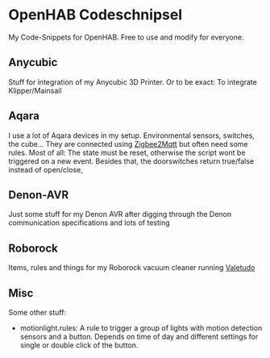 # OpenHAB Codeschnipsel

My Code-Snippets for OpenHAB. Free to use and modify for everyone.

## Anycubic

Stuff for integration of my Anycubic 3D Printer. Or to be exact: To integrate Klipper/Mainsail
## Aqara

I use a lot of Aqara devices in my setup. Environmental sensors, switches, the cube... They are connected using [Zigbee2Mqtt](https://www.zigbee2mqtt.io) but often need some rules. Most of all: The state must be reset, otherwise the script wont be triggered on a new event.
Besides that, the doorswitches return true/false instead of open/close,

## Denon-AVR

Just some stuff for my Denon AVR after digging through the Denon communication specifications and lots of testing

## Roborock

Items, rules and things for my Roborock vacuum cleaner running [Valetudo](https://valetudo.cloud/)

## Misc

Some other stuff:

- motionlight.rules: A rule to trigger a group of lights with motion detection sensors and a button. Depends on time of day and different settings for single or double click of the button.
